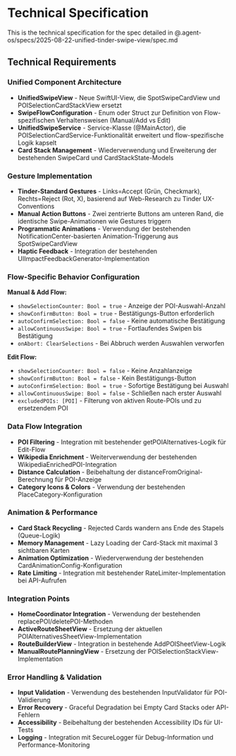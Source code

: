 # Technical Specification

This is the technical specification for the spec detailed in @.agent-os/specs/2025-08-22-unified-tinder-swipe-view/spec.md

## Technical Requirements

### Unified Component Architecture

- **UnifiedSwipeView** - Neue SwiftUI-View, die SpotSwipeCardView und POISelectionCardStackView ersetzt
- **SwipeFlowConfiguration** - Enum oder Struct zur Definition von Flow-spezifischen Verhaltensweisen (Manual/Add vs Edit)
- **UnifiedSwipeService** - Service-Klasse (@MainActor), die POISelectionCardService-Funktionalität erweitert und flow-spezifische Logik kapselt
- **Card Stack Management** - Wiederverwendung und Erweiterung der bestehenden SwipeCard und CardStackState-Models

### Gesture Implementation

- **Tinder-Standard Gestures** - Links=Accept (Grün, Checkmark), Rechts=Reject (Rot, X), basierend auf Web-Research zu Tinder UX-Conventions
- **Manual Action Buttons** - Zwei zentrierte Buttons am unteren Rand, die identische Swipe-Animationen wie Gestures triggern
- **Programmatic Animations** - Verwendung der bestehenden NotificationCenter-basierten Animation-Triggerung aus SpotSwipeCardView
- **Haptic Feedback** - Integration der bestehenden UIImpactFeedbackGenerator-Implementation

### Flow-Specific Behavior Configuration

**Manual & Add Flow:**
- `showSelectionCounter: Bool = true` - Anzeige der POI-Auswahl-Anzahl
- `showConfirmButton: Bool = true` - Bestätigungs-Button erforderlich
- `autoConfirmSelection: Bool = false` - Keine automatische Bestätigung
- `allowContinuousSwipe: Bool = true` - Fortlaufendes Swipen bis Bestätigung
- `onAbort: ClearSelections` - Bei Abbruch werden Auswahlen verworfen

**Edit Flow:**
- `showSelectionCounter: Bool = false` - Keine Anzahlanzeige
- `showConfirmButton: Bool = false` - Kein Bestätigungs-Button
- `autoConfirmSelection: Bool = true` - Sofortige Bestätigung bei Auswahl
- `allowContinuousSwipe: Bool = false` - Schließen nach erster Auswahl
- `excludedPOIs: [POI]` - Filterung von aktiven Route-POIs und zu ersetzendem POI

### Data Flow Integration

- **POI Filtering** - Integration mit bestehender getPOIAlternatives-Logik für Edit-Flow
- **Wikipedia Enrichment** - Weiterverwendung der bestehenden WikipediaEnrichedPOI-Integration
- **Distance Calculation** - Beibehaltung der distanceFromOriginal-Berechnung für POI-Anzeige
- **Category Icons & Colors** - Verwendung der bestehenden PlaceCategory-Konfiguration

### Animation & Performance

- **Card Stack Recycling** - Rejected Cards wandern ans Ende des Stapels (Queue-Logik)
- **Memory Management** - Lazy Loading der Card-Stack mit maximal 3 sichtbaren Karten
- **Animation Optimization** - Wiederverwendung der bestehenden CardAnimationConfig-Konfiguration
- **Rate Limiting** - Integration mit bestehender RateLimiter-Implementation bei API-Aufrufen

### Integration Points

- **HomeCoordinator Integration** - Verwendung der bestehenden replacePOI/deletePOI-Methoden
- **ActiveRouteSheetView** - Ersetzung der aktuellen POIAlternativesSheetView-Implementation
- **RouteBuilderView** - Integration in bestehende AddPOISheetView-Logik
- **ManualRoutePlanningView** - Ersetzung der POISelectionStackView-Implementation

### Error Handling & Validation

- **Input Validation** - Verwendung des bestehenden InputValidator für POI-Validierung
- **Error Recovery** - Graceful Degradation bei Empty Card Stacks oder API-Fehlern
- **Accessibility** - Beibehaltung der bestehenden Accessibility IDs für UI-Tests
- **Logging** - Integration mit SecureLogger für Debug-Information und Performance-Monitoring
